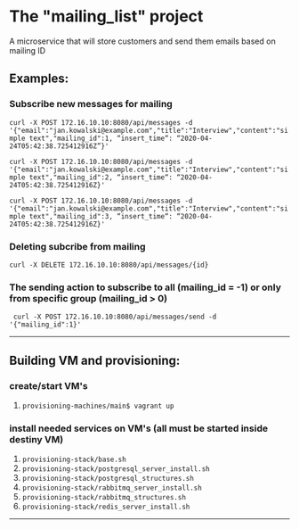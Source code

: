 # The "mailing_list" project
A microservice that will store customers and send them emails based on mailing ID

## Examples:

### Subscribe new messages for mailing

`curl -X POST 172.16.10.10:8080/api/messages -d '{"email":"jan.kowalski@example.com","title":"Interview","content":"simple text","mailing_id":1, “insert_time“: “2020-04-24T05:42:38.725412916Z”}'`

`curl -X POST 172.16.10.10:8080/api/messages -d '{"email":"jan.kowalski@example.com","title":"Interview","content":"simple text","mailing_id":2, “insert_time“: “2020-04-24T05:42:38.725412916Z}'`

`curl -X POST 172.16.10.10:8080/api/messages -d '{"email":"jan.kowalski@example.com","title":"Interview","content":"simple text","mailing_id":3, “insert_time“: “2020-04-24T05:42:38.725412916Z}'`

### Deleting subcribe from mailing

`curl -X DELETE 172.16.10.10:8080/api/messages/{id}`

### The sending action to subscribe to all (mailing_id = -1) or only from specific group (mailing_id > 0)

` curl -X POST 172.16.10.10:8080/api/messages/send -d '{"mailing_id":1}'`

*********************************************************************************************

## Building VM and provisioning:

### create/start VM's
1) `provisioning-machines/main$ vagrant up`

### install needed services on VM's (all must be started inside destiny VM)
1) `provisioning-stack/base.sh`
2) `provisioning-stack/postgresql_server_install.sh`
3) `provisioning-stack/postgresql_structures.sh`
5) `provisioning-stack/rabbitmq_server_install.sh`
6) `provisioning-stack/rabbitmq_structures.sh`
4) `provisioning-stack/redis_server_install.sh`

*********************************************************************************************


